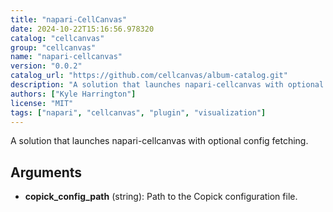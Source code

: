 ```yaml
---
title: "napari-CellCanvas"
date: 2024-10-22T15:16:56.978320
catalog: "cellcanvas"
group: "cellcanvas"
name: "napari-cellcanvas"
version: "0.0.2"
catalog_url: "https://github.com/cellcanvas/album-catalog.git"
description: "A solution that launches napari-cellcanvas with optional config fetching."
authors: ["Kyle Harrington"]
license: "MIT"
tags: ["napari", "cellcanvas", "plugin", "visualization"]
---
```


A solution that launches napari-cellcanvas with optional config fetching.

## Arguments

- **copick_config_path** (string): Path to the Copick configuration file.

